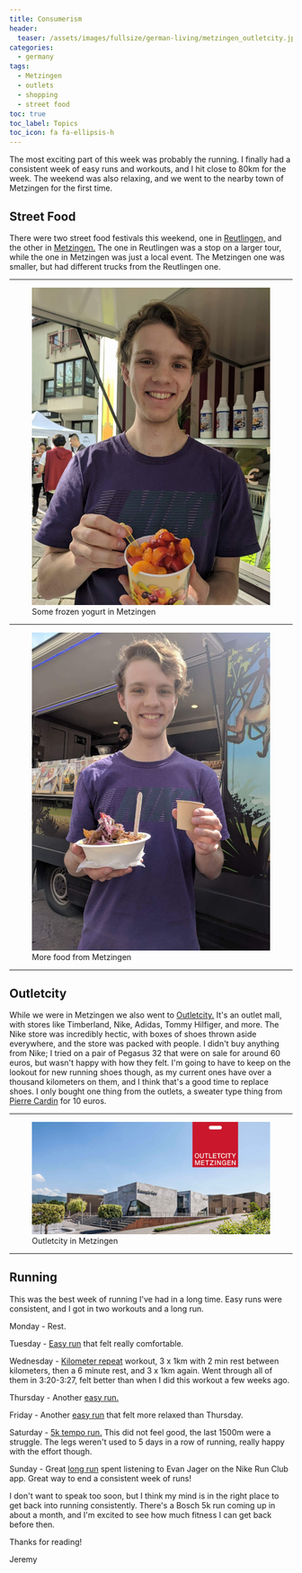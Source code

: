 ```yaml
---
title: Consumerism
header:
  teaser: /assets/images/fullsize/german-living/metzingen_outletcity.jpg
categories:
  - germany
tags:
  - Metzingen
  - outlets
  - shopping
  - street food
toc: true
toc_label: Topics
toc_icon: fa fa-ellipsis-h
---
```


The most exciting part of this week was probably the running. I finally had a consistent week of easy runs and workouts, and I hit close to 80km for the week. The weekend was also relaxing, and we went to the nearby town of Metzingen for the first time.

## Street Food

There were two street food festivals this weekend, one in [Reutlingen,](http://streetfood-tour.de/) and the other in [Metzingen.](https://www.facebook.com/amiterrano/) The one in Reutlingen was a stop on a larger tour, while the one in Metzingen was just a local event. The Metzingen one was smaller, but had different trucks from the Reutlingen one.

***

<figure class="align-center">
  <img src="/assets/images/fullsize/german-living/metzingen_food.jpg" alt="">
  <figcaption>Some frozen yogurt in Metzingen</figcaption>
</figure>

***

<figure class="align-center">
  <img src="/assets/images/fullsize/german-living/metzingen_food2.jpeg" alt="">
  <figcaption>More food from Metzingen</figcaption>
</figure>

***

## Outletcity

While we were in Metzingen we also went to [Outletcity.](https://www.outletcity.com/en/metzingen/) It's an outlet mall, with stores like Timberland, Nike, Adidas, Tommy Hilfiger, and more. The Nike store was incredibly hectic, with boxes of shoes thrown aside everywhere, and the store was packed with people. I didn't buy anything from Nike; I tried on a pair of Pegasus 32 that were on sale for around 60 euros, but wasn't happy with how they felt. I'm going to have to keep on the lookout for new running shoes though, as my current ones have over a thousand kilometers on them, and I think that's a good time to replace shoes. I only bought one thing from the outlets, a sweater type thing from [Pierre Cardin](https://pierrecardin.com/en/) for 10 euros.

***

<figure class="align-center">
  <img src="/assets/images/fullsize/german-living/metzingen_outletcity.jpg" alt="">
  <figcaption>Outletcity in Metzingen</figcaption>
</figure>

***

## Running

This was the best week of running I've had in a long time. Easy runs were consistent, and I got in two workouts and a long run.

Monday - Rest.

Tuesday - [Easy run](https://www.strava.com/activities/1500832145) that felt really comfortable.

Wednesday - [Kilometer repeat](https://www.strava.com/activities/1502861623) workout, 3 x 1km with 2 min rest between kilometers, then a 6 minute rest, and 3 x 1km again. Went through all of them in 3:20-3:27, felt better than when I did this workout a few weeks ago.

Thursday - Another [easy run.](https://www.strava.com/activities/1504693813)

Friday - Another [easy run](https://www.strava.com/activities/1506422135) that felt more relaxed than Thursday.

Saturday - [5k tempo run.](https://www.strava.com/activities/1507349215) This did not feel good, the last 1500m were a struggle. The legs weren't used to 5 days in a row of running, really happy with the effort though.

Sunday - Great [long run](https://www.strava.com/activities/1509915427) spent listening to Evan Jager on the Nike Run Club app. Great way to end a consistent week of runs!

I don't want to speak too soon, but I think my mind is in the right place to get back into running consistently. There's a Bosch 5k run coming up in about a month, and I'm excited to see how much fitness I can get back before then.

Thanks for reading!

Jeremy

